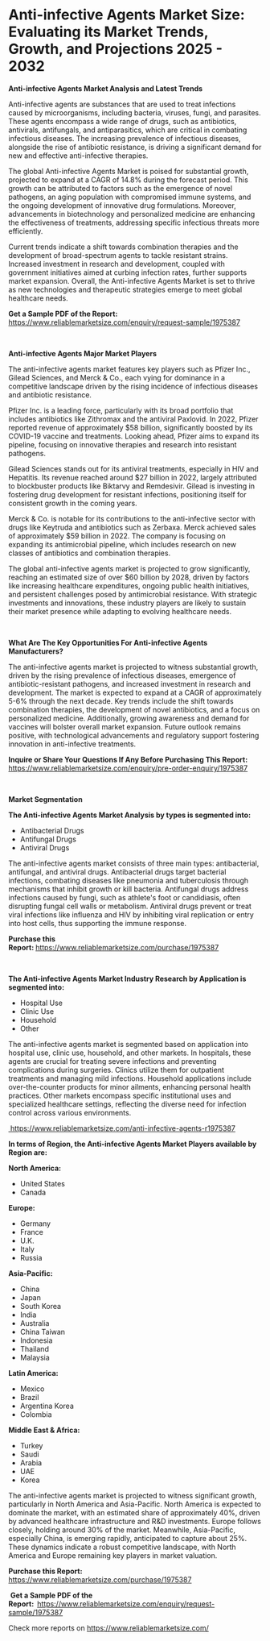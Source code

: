 <p><h1>Anti-infective Agents Market Size: Evaluating its Market Trends, Growth, and Projections 2025 - 2032</h1></p><p><strong>Anti-infective Agents Market Analysis and Latest Trends</strong></p>
<p><p>Anti-infective agents are substances that are used to treat infections caused by microorganisms, including bacteria, viruses, fungi, and parasites. These agents encompass a wide range of drugs, such as antibiotics, antivirals, antifungals, and antiparasitics, which are critical in combating infectious diseases. The increasing prevalence of infectious diseases, alongside the rise of antibiotic resistance, is driving a significant demand for new and effective anti-infective therapies.</p><p>The global Anti-infective Agents Market is poised for substantial growth, projected to expand at a CAGR of 14.8% during the forecast period. This growth can be attributed to factors such as the emergence of novel pathogens, an aging population with compromised immune systems, and the ongoing development of innovative drug formulations. Moreover, advancements in biotechnology and personalized medicine are enhancing the effectiveness of treatments, addressing specific infectious threats more efficiently.</p><p>Current trends indicate a shift towards combination therapies and the development of broad-spectrum agents to tackle resistant strains. Increased investment in research and development, coupled with government initiatives aimed at curbing infection rates, further supports market expansion. Overall, the Anti-infective Agents Market is set to thrive as new technologies and therapeutic strategies emerge to meet global healthcare needs.</p></p>
<p><strong>Get a Sample PDF of the Report:&nbsp;</strong> <a href="https://www.reliablemarketsize.com/enquiry/request-sample/1975387?utm_campaign=3072&utm_medium=2&utm_source=Github&utm_content=ia&utm_term=09032025&utm_id=anti-infective-agents">https://www.reliablemarketsize.com/enquiry/request-sample/1975387</a></p>
<p>&nbsp;</p>
<p><strong>Anti-infective Agents Major Market Players</strong></p>
<p><p>The anti-infective agents market features key players such as Pfizer Inc., Gilead Sciences, and Merck & Co., each vying for dominance in a competitive landscape driven by the rising incidence of infectious diseases and antibiotic resistance.</p><p>Pfizer Inc. is a leading force, particularly with its broad portfolio that includes antibiotics like Zithromax and the antiviral Paxlovid. In 2022, Pfizer reported revenue of approximately $58 billion, significantly boosted by its COVID-19 vaccine and treatments. Looking ahead, Pfizer aims to expand its pipeline, focusing on innovative therapies and research into resistant pathogens.</p><p>Gilead Sciences stands out for its antiviral treatments, especially in HIV and Hepatitis. Its revenue reached around $27 billion in 2022, largely attributed to blockbuster products like Biktarvy and Remdesivir. Gilead is investing in fostering drug development for resistant infections, positioning itself for consistent growth in the coming years.</p><p>Merck & Co. is notable for its contributions to the anti-infective sector with drugs like Keytruda and antibiotics such as Zerbaxa. Merck achieved sales of approximately $59 billion in 2022. The company is focusing on expanding its antimicrobial pipeline, which includes research on new classes of antibiotics and combination therapies.</p><p>The global anti-infective agents market is projected to grow significantly, reaching an estimated size of over $60 billion by 2028, driven by factors like increasing healthcare expenditures, ongoing public health initiatives, and persistent challenges posed by antimicrobial resistance. With strategic investments and innovations, these industry players are likely to sustain their market presence while adapting to evolving healthcare needs.</p></p>
<p>&nbsp;</p>
<p><strong>What Are The Key Opportunities For Anti-infective Agents Manufacturers?</strong></p>
<p><p>The anti-infective agents market is projected to witness substantial growth, driven by the rising prevalence of infectious diseases, emergence of antibiotic-resistant pathogens, and increased investment in research and development. The market is expected to expand at a CAGR of approximately 5-6% through the next decade. Key trends include the shift towards combination therapies, the development of novel antibiotics, and a focus on personalized medicine. Additionally, growing awareness and demand for vaccines will bolster overall market expansion. Future outlook remains positive, with technological advancements and regulatory support fostering innovation in anti-infective treatments.</p></p>
<p><strong>Inquire or Share Your Questions If Any Before Purchasing This Report:</strong> <a href="https://www.reliablemarketsize.com/enquiry/pre-order-enquiry/1975387?utm_campaign=3072&utm_medium=2&utm_source=Github&utm_content=ia&utm_term=09032025&utm_id=anti-infective-agents">https://www.reliablemarketsize.com/enquiry/pre-order-enquiry/1975387</a></p>
<p>&nbsp;</p>
<p><strong>Market Segmentation</strong></p>
<p><strong>The Anti-infective Agents Market Analysis by types is segmented into:</strong></p>
<p><ul><li>Antibacterial Drugs</li><li>Antifungal Drugs</li><li>Antiviral Drugs</li></ul></p>
<p><p>The anti-infective agents market consists of three main types: antibacterial, antifungal, and antiviral drugs. Antibacterial drugs target bacterial infections, combating diseases like pneumonia and tuberculosis through mechanisms that inhibit growth or kill bacteria. Antifungal drugs address infections caused by fungi, such as athlete's foot or candidiasis, often disrupting fungal cell walls or metabolism. Antiviral drugs prevent or treat viral infections like influenza and HIV by inhibiting viral replication or entry into host cells, thus supporting the immune response.</p></p>
<p><strong>Purchase this Report:&nbsp;</strong><a href="https://www.reliablemarketsize.com/purchase/1975387?utm_campaign=3072&utm_medium=2&utm_source=Github&utm_content=ia&utm_term=09032025&utm_id=anti-infective-agents">https://www.reliablemarketsize.com/purchase/1975387</a></p>
<p>&nbsp;</p>
<p><strong>The Anti-infective Agents Market Industry Research by Application is segmented into:</strong></p>
<p><ul><li>Hospital Use</li><li>Clinic Use</li><li>Household</li><li>Other</li></ul></p>
<p><p>The anti-infective agents market is segmented based on application into hospital use, clinic use, household, and other markets. In hospitals, these agents are crucial for treating severe infections and preventing complications during surgeries. Clinics utilize them for outpatient treatments and managing mild infections. Household applications include over-the-counter products for minor ailments, enhancing personal health practices. Other markets encompass specific institutional uses and specialized healthcare settings, reflecting the diverse need for infection control across various environments.</p></p>
<p><a href="https://www.reliablemarketsize.com/anti-infective-agents-r1975387?utm_campaign=3072&utm_medium=2&utm_source=Github&utm_content=ia&utm_term=09032025&utm_id=anti-infective-agents">&nbsp;https://www.reliablemarketsize.com/anti-infective-agents-r1975387</a></p>
<p><strong>In terms of Region, the Anti-infective Agents Market Players available by Region are:</strong></p>
<p>
    <p> <strong> North America: </strong>
        <ul>
            <li>United States</li>
            <li>Canada</li>
        </ul>
        </p> 
    <p> <strong> Europe: </strong>
        <ul>
            <li>Germany</li>
            <li>France</li>
            <li>U.K.</li>
            <li>Italy</li>
            <li>Russia</li>
        </ul>
        </p> 
    <p> <strong> Asia-Pacific: </strong>
        <ul>
            <li>China</li>
            <li>Japan</li>
            <li>South Korea</li>
            <li>India</li>
            <li>Australia</li>
            <li>China Taiwan</li>
            <li>Indonesia</li>
            <li>Thailand</li>
            <li>Malaysia</li>
        </ul>
        </p> 
    <p> <strong> Latin America: </strong>
        <ul>
            <li>Mexico</li>
            <li>Brazil</li>
            <li>Argentina Korea</li>
            <li>Colombia</li>
        </ul>
        </p> 
    <p> <strong> Middle East & Africa: </strong>
        <ul>
            <li>Turkey</li>
            <li>Saudi</li>
            <li>Arabia</li>
            <li>UAE</li>
            <li>Korea</li>
        </ul>
    </p>
    </p>
<p><p>The anti-infective agents market is projected to witness significant growth, particularly in North America and Asia-Pacific. North America is expected to dominate the market, with an estimated share of approximately 40%, driven by advanced healthcare infrastructure and R&D investments. Europe follows closely, holding around 30% of the market. Meanwhile, Asia-Pacific, especially China, is emerging rapidly, anticipated to capture about 25%. These dynamics indicate a robust competitive landscape, with North America and Europe remaining key players in market valuation.</p></p>
<p><strong>Purchase this Report: </strong><a href="https://www.reliablemarketsize.com/purchase/1975387?utm_campaign=3072&utm_medium=2&utm_source=Github&utm_content=ia&utm_term=09032025&utm_id=anti-infective-agents">https://www.reliablemarketsize.com/purchase/1975387</a></p>
<p>&nbsp;<strong>Get a Sample PDF of the Report:&nbsp;&nbsp;</strong><a href="https://www.reliablemarketsize.com/enquiry/request-sample/1975387?utm_campaign=3072&utm_medium=2&utm_source=Github&utm_content=ia&utm_term=09032025&utm_id=anti-infective-agents">https://www.reliablemarketsize.com/enquiry/request-sample/1975387</a></p>
<p><strong></strong></p>
<p>Check more reports on <a href="https://www.reliablemarketsize.com/?utm_campaign=3072&utm_medium=2&utm_source=Github&utm_content=ia&utm_term=09032025&utm_id=anti-infective-agents">https://www.reliablemarketsize.com/</a></p>